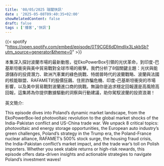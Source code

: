 ```yaml
---
title: '08/05/2025 瑞閣快訊'
date : '2025-05-08T09:40:35+02:00'
showRelatedContent: false
draft: false
tags : ['播客','快訊']
---
```

{{< spotify "https://open.spotify.com/embed/episode/0T9CGE6dDlmdlix3LskbSb?utm_source=generator&theme=0" >}}

本集深入探討波蘭市場的最新動態，從EkoPowerBox引領的光伏革命，到印度-巴基斯坦衝突與美中貿易戰對全球市場的衝擊。我們分析了8個關鍵主題：光伏與能源儲存的投資潛力、歐洲汽車業的綠色挑戰、特朗普時代的波蘭戰略、波蘭與法國的核能聯盟、RAFAMET的股價狂飆、住房詐騙危機、印度-巴基斯坦衝突的市場影響，以及美中貿易戰對波蘭進口商的挑戰。無論你是追求穩定回報還是高風險高回報，這集將為你提供數據驅動的洞察與行動建議，助你駕馭波蘭的投資浪潮！

英文簡介:

This episode dives into Poland’s dynamic market landscape, from the EkoPowerBox-led photovoltaic revolution to the global market shocks of the India-Pakistan conflict and US-China trade war. We unpack 8 critical topics: photovoltaic and energy storage opportunities, the European auto industry’s green challenges, Poland’s strategy in the Trump era, the Poland-France nuclear alliance, RAFAMET’s 500% stock surge, the housing fraud crisis, the India-Pakistan conflict’s market impact, and the trade war’s toll on Polish importers. Whether you seek stable returns or high-risk rewards, this episode offers data-driven insights and actionable strategies to navigate Poland’s investment waves!